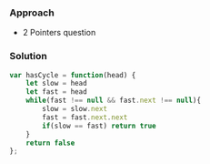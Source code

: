 ### Approach

- 2 Pointers question

### Solution
```javascript
var hasCycle = function(head) {
    let slow = head
    let fast = head
    while(fast !== null && fast.next !== null){
        slow = slow.next
        fast = fast.next.next
        if(slow == fast) return true
    }
    return false
};
```